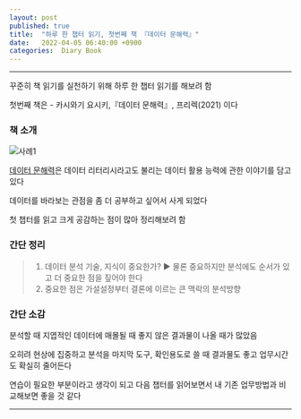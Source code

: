```yaml
---
layout: post
published: true
title:  "하루 한 챕터 읽기, 첫번째 책 『데이터 문해력』"
date:   2022-04-05 06:40:00 +0900
categories:  Diary Book
---
```



   
---------------

꾸준히 책 읽기를 실천하기 위해 하루 한 챕터 읽기를 해보려 함

첫번째 책은 - 카시와기 요시키,『데이터 문해력』, 프리렉(2021) 이다



### 책 소개

![사례1](https://drive.google.com/uc?id=1a8DodCWjjmmkuquqSJdK4IOMEBt2HmNz)

[데이터 문해력]은 데이터 리터리시라고도 불리는 데이터 활용 능력에 관한 이야기를 담고 있다

데이터를 바라보는 관점을 좀 더 공부하고 싶어서 사게 되었다

첫 챕터를 읽고 크게 공감하는 점이 많아 정리해보려 함

### 간단 정리


> 1. 데이터 분석 기술, 지식이 중요한가? ▶ 물론 중요하지만 분석에도 순서가 있고 더 중요한 점을 짚어야 한다
> 2. 중요한 점은 가설설정부터 결론에 이르는 큰 맥락의 분석방향

### 간단 소감

분석할 때 지엽적인 데이터에 매몰될 때 좋지 않은 결과물이 나올 때가 많았음

오히려 현상에 집중하고 분석을 마지막 도구, 확인용도로 쓸 때 결과물도 좋고 업무시간도 확실히 줄어든다

연습이 필요한 부분이라고 생각이 되고 다음 챕터를 읽어보면서 내 기존 업무방법과 비교해보면 좋을 것 같다      

   
---------------

[데이터 문해력]:https://book.naver.com/bookdb/book_detail.nhn?bid=18032931
